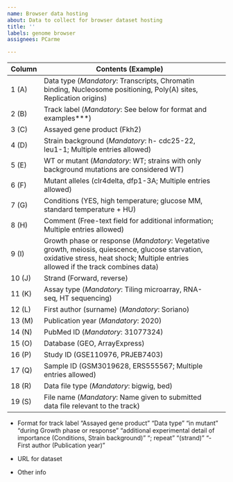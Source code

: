 ```yaml
---
name: Browser data hosting
about: Data to collect for browser dataset hosting
title: ''
labels: genome browser
assignees: PCarme

---
```


| Column   | Contents (Example)                                                                          |           |
|----------|---------------------------------------------------------------------------------------------|-----------|
| 1 (A)    | Data type (*Mandatory*: Transcripts, Chromatin binding, Nucleosome positioning, Poly(A) sites, Replication origins) |           |
| 2 (B)    | Track label (*Mandatory*: See below for format and examples***)                             |           |
| 3 (C)    | Assayed gene product (Fkh2)                                                                 |           |
| 4 (D)    | Strain background (*Mandatory*: h- cdc25-22, leu1-1; Multiple entries allowed)              |           |
| 5 (E)    | WT or mutant (*Mandatory*: WT; strains with only background mutations are considered WT)    |           |
| 6 (F)    | Mutant alleles (clr4delta, dfp1-3A; Multiple entries allowed)                               |           |
| 7 (G)    | Conditions (YES, high temperature; glucose MM, standard temperature + HU)                   |           |
| 8 (H)    | Comment (Free-text field for additional information; Multiple entries allowed)              |           |
| 9 (I)    | Growth phase or response (*Mandatory*: Vegetative growth, meiosis, quiescence, glucose starvation, oxidative stress, heat shock; Multiple entries allowed if the track combines data) |           |
| 10 (J)   | Strand (Forward, reverse)                                                                   |           |
| 11 (K)   | Assay type (*Mandatory*: Tiling microarray, RNA-seq, HT sequencing)                         |           |
| 12 (L)   | First author (surname) (*Mandatory*: Soriano)                                               |           |
| 13 (M)   | Publication year (*Mandatory*: 2020)                                                        |           |
| 14 (N)   | PubMed ID (*Mandatory*: 31077324)                                                           |           |
| 15 (O)   | Database (GEO, ArrayExpress)                                                                |           |
| 16 (P)   | Study ID (GSE110976, PRJEB7403)                                                             |           |
| 17 (Q)   | Sample ID (GSM3019628, ERS555567; Multiple entries allowed)                                 |           |
| 18 (R)   | Data file type (*Mandatory*: bigwig, bed)                                                   |           |
| 19 (S)   | File name (*Mandatory*: Name given to submitted data file relevant to the track)            |           |

* Format for track label “Assayed gene product” “Data type” “in mutant” “during Growth phase or response” “additional experimental detail of importance (Conditions, Strain background)” “; repeat” “(strand)” “- First author (Publication year)”


 *  URL for dataset

*  Other info
